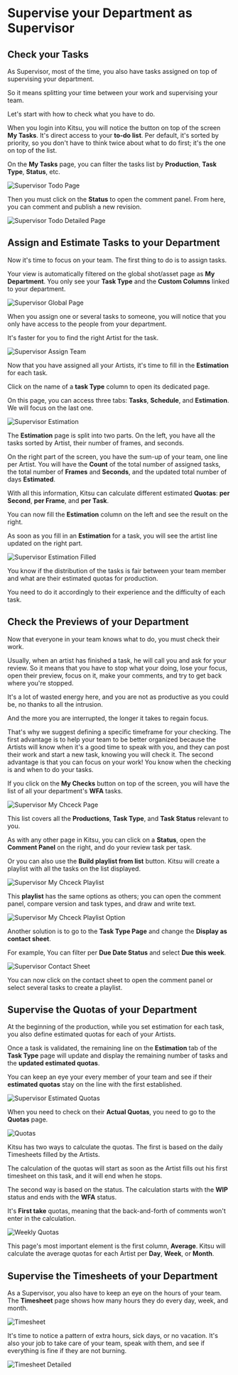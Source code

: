 # Supervise your Department as Supervisor

## Check your Tasks

As Supervisor, most of the time, you also have tasks assigned on top of supervising your department.

So it means splitting your time between your work and supervising your team.

Let's start with how to check what you have to do.

When you login into Kitsu, you will notice the button on top of the screen **My Tasks**. 
It's direct access to your **to-do list**. Per default, it's sorted by priority, so you don't have to think twice about what to do first; it's the one on top of the list.

On the **My Tasks** page, you can filter the tasks list by **Production**, **Task Type**, **Status**, etc. 

![Supervisor Todo Page](../img/getting-started/supervisor_todo_page.png)


Then you must click on the **Status** to open the comment panel. From here, you can comment and publish a new revision.

![Supervisor Todo Detailed Page](../img/getting-started/supervisor_todo_page_detail.png)


## Assign and Estimate Tasks to your Department

Now it's time to focus on your team. The first thing to do is to assign tasks.

Your view is automatically filtered on the global shot/asset page as **My Department**. You only see your **Task Type** and the **Custom Columns** linked to your department.


![Supervisor Global Page](../img/getting-started/supervisor_global_page.png)


When you assign one or several tasks to someone, you will notice that you only have access to the people from your department. 

It's faster for you to find the right Artist for the task.

![Supervisor Assign Team](../img/getting-started/supervisor_assign_team.png)


Now that you have assigned all your Artists, it's time to fill in the **Estimation** for each task.

Click on the name of a **task Type** column to open its dedicated page.

On this page, you can access three tabs: **Tasks**, **Schedule**, and **Estimation**. We will focus on the last one.

![Supervisor Estimation](../img/getting-started/supervisor_estimation.png)


The **Estimation** page is split into two parts. On the left, you have all the tasks sorted by Artist, their number of frames, and seconds.

On the right part of the screen, you have the sum-up of your team, one line per Artist. You will have the **Count** of the total number of assigned tasks, the total number of **Frames** and **Seconds**, and the updated total number of days **Estimated**.

With all this information, Kitsu can calculate different estimated **Quotas**: **per Second**, **per Frame**, and **per Task**.

You can now fill the **Estimation** column on the left and see the result on the right.

As soon as you fill in an **Estimation** for a task, you will see the artist line updated on the right part.

![Supervisor Estimation Filled](../img/getting-started/supervisor_estimation_filled.png)


You know if the distribution of the tasks is fair between your team member and what are their estimated quotas for production. 

You need to do it accordingly to their experience and the difficulty of each task.


## Check the Previews of your Department

Now that everyone in your team knows what to do, you must check their work.

Usually, when an artist has finished a task, he will call you and ask for your review.
So it means that you have to stop what your doing, lose your focus, open their preview, focus on it, make your comments, and try to get back where you're stopped.

It's a lot of wasted energy here, and you are not as productive as you could be, no thanks to all the intrusion.

And the more you are interrupted, the longer it takes to regain focus.

That's why we suggest defining a specific timeframe for your checking. The first advantage is to help your team to be better organized because the Artists will know when it's a good time to speak with you, and they can post their work and start a new task, knowing you will check it.
The second advantage is that you can focus on your work! You know when the checking is and when to do your tasks. 

If you click on the **My Checks** button on top of the screen, you will have the list of all your department's **WFA** tasks.

![Supervisor My Chceck Page](../img/getting-started/supervisor_mycheck.png)


This list covers all the **Productions**, **Task Type**, and **Task Status** relevant to you.

As with any other page in Kitsu, you can click on a **Status**, open the **Comment Panel** on the right, and do your review task per task.

Or you can also use the **Build playlist from list** button. Kitsu will create a playlist with all the tasks on the list displayed.

![Supervisor My Chceck Playlist](../img/getting-started/supervisor_mycheck_playlist.png)


This **playlist** has the same options as others; you can open the comment panel, compare version and task types, and draw and write text.

![Supervisor My Chceck Playlist Option](../img/getting-started/supervisor_mycheck_playlist_option.png)


Another solution is to go to the **Task Type Page** and change the **Display as contact sheet**.

For example, You can filter per **Due Date Status** and select **Due this week**.

![Supervisor Contact Sheet](../img/getting-started/supervisor_contactsheet.png)


You can now click on the contact sheet to open the comment panel or select several tasks to create a playlist.



## Supervise the Quotas of your Department

At the beginning of the production, while you set estimation for each task, you also define estimated quotas for each of your Artists.

Once a task is validated, the remaining line on the **Estimation** tab of the **Task Type** page will update and display the remaining number of tasks and the **updated estimated quotas**.

You can keep an eye your every member of your team and see if their **estimated quotas** stay on the line with the first established.

![Supervisor Estimated Quotas](../img/getting-started/tasktype_estimation_tab.png)


When you need to check on their **Actual Quotas**, you need to go to the **Quotas** page. 

![Quotas](../img/getting-started/quotas_day_weighted.png)


Kitsu has two ways to calculate the quotas. The first is based on the daily Timesheets filled by the Artists.

The calculation of the quotas will start as soon as the Artist fills out his first timesheet on this task, and it will end when he stops.


The second way is based on the status. The calculation starts with the **WIP** status and ends with the **WFA** status.

It's **First take** quotas, meaning that the back-and-forth of comments won't enter in the calculation.

![Weekly Quotas](../img/getting-started/quotas_week.png)


This page's most important element is the first column, **Average**. Kitsu will calculate the average quotas for each Artist per **Day**, **Week**, or **Month**.


## Supervise the Timesheets of your Department

As a Supervisor, you also have to keep an eye on the hours of your team. The **Timesheet** page shows how many hours they do every day, week, and month. 

![Timesheet](../img/getting-started/supervisor_timesheet_team.png)


It's time to notice a pattern of extra hours, sick days, or no vacation. It's also your job to take care of your team, speak with them, and see if everything is fine if they are not burning.

![Timesheet Detailed](../img/getting-started/supervisor_timesheet_team_detail.png)
